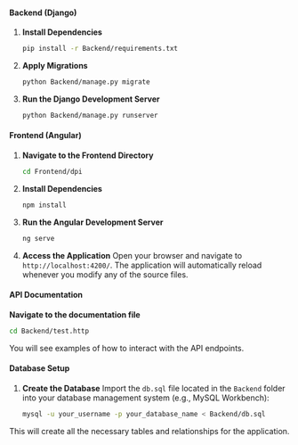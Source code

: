 #### Backend (Django)
1. **Install Dependencies**
   ```sh
   pip install -r Backend/requirements.txt
   ```

2. **Apply Migrations**
   ```sh
   python Backend/manage.py migrate
   ```

3. **Run the Django Development Server**
   ```sh
   python Backend/manage.py runserver
   ```

#### Frontend (Angular)
1. **Navigate to the Frontend Directory**
   ```sh
   cd Frontend/dpi
   ```

2. **Install Dependencies**
   ```sh
   npm install
   ```

3. **Run the Angular Development Server**
   ```sh
   ng serve
   ```

4. **Access the Application**
   Open your browser and navigate to `http://localhost:4200/`. The application will automatically reload whenever you modify any of the source files.

#### API Documentation
**Navigate to the documentation file**
   ```sh
   cd Backend/test.http
   ```
You will see examples of how to interact with the API endpoints.

#### Database Setup
1. **Create the Database**
   Import the `db.sql` file located in the `Backend` folder into your database management system (e.g., MySQL Workbench):
   ```sh
   mysql -u your_username -p your_database_name < Backend/db.sql
   ```

This will create all the necessary tables and relationships for the application.